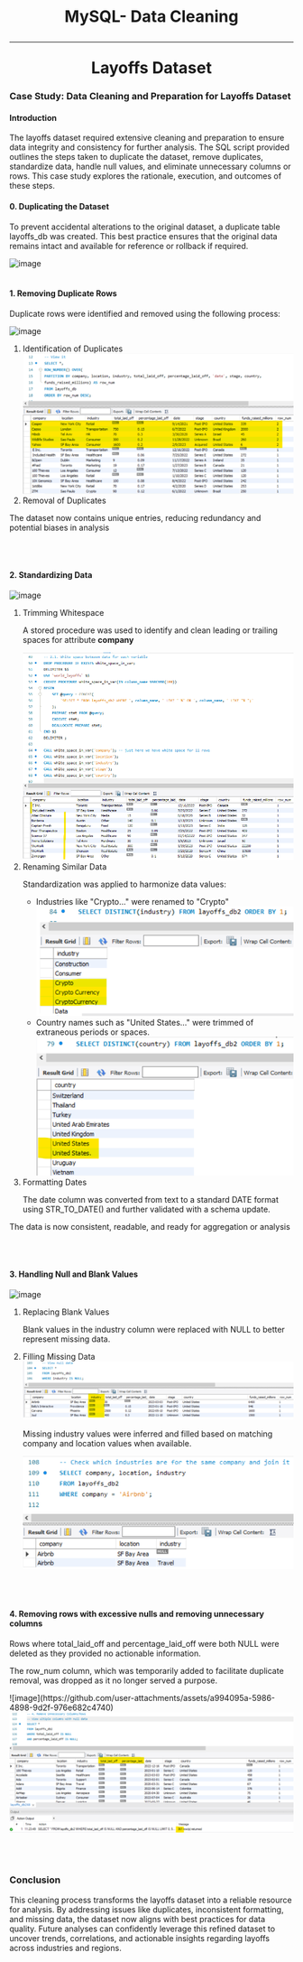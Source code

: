 <h1 align="center">
    MySQL- Data Cleaning
    <br />
    <hr />
   Layoffs Dataset
</h1>
<h3>Case Study: Data Cleaning and Preparation for Layoffs Dataset</h3>
<h4>Introduction</h4>
<p>The layoffs dataset required extensive cleaning and preparation to ensure data integrity and consistency for further analysis. The SQL script provided outlines the steps taken to duplicate the dataset, remove duplicates, standardize data, handle null values, and eliminate unnecessary columns or rows. This case study explores the rationale, execution, and outcomes of these steps.</p>

<h4>0. Duplicating the Dataset</h4>
<p>To prevent accidental alterations to the original dataset, a duplicate table layoffs_db was created. This best practice ensures that the original data remains intact and available for reference or rollback if required.</p>

 ![image](https://github.com/user-attachments/assets/510fe7af-271c-4063-895b-7abd81b241ed)
<br/><br/>
<h4>1. Removing Duplicate Rows</h4>
<p>Duplicate rows were identified and removed using the following process:</p>

![image](https://github.com/user-attachments/assets/87db5943-3ac5-41db-8ac6-883cbc40f711)

<ol>
  <li>Identification of Duplicates</li>
  <img src="./outputs/1.duplicate_rows.png">
  <li>Removal of Duplicates</li>
</ol>
<p>The dataset now contains unique entries, reducing redundancy and potential biases in analysis</p>


<br/><br/>
<h4>2. Standardizing Data</h4>

![image](https://github.com/user-attachments/assets/479aa8f1-2520-419b-9d1b-db5610b216b0)

<ol>
  <li>Trimming Whitespace</li>
  <p>A stored procedure was used to identify and clean leading or trailing spaces for attribute <b>company</b></p>
  <img src="./outputs/2.1. white_space_btw_data.png">
  <li>Renaming Similar Data</li>
  <p>Standardization was applied to harmonize data values:</p>
  <ul>
    <li>Industries like "Crypto..." were renamed to "Crypto"</li>
    <img src="./outputs/2.2. similar_data_name.png">
    <li>Country names such as "United States..." were trimmed of extraneous periods or spaces.</li>
    <img src="./outputs/2.2. similar_data_name2.png">
  </ul>
  <li>Formatting Dates</li>
  <p>The date column was converted from text to a standard DATE format using STR_TO_DATE() and further validated with a schema update.</p>
</ol>
<p>The data is now consistent, readable, and ready for aggregation or analysis</p>


<br/><br/>
<h4>3. Handling Null and Blank Values</h4>

![image](https://github.com/user-attachments/assets/8bb0e89f-30d0-4b39-85fd-42954b88f186)

<ol>
  <li>Replacing Blank Values</li>
  <p>Blank values in the industry column were replaced with NULL to better represent missing data.</p>
  <li>Filling Missing Data</li>
  <img src="./outputs/3.1.check_null_val_industry.png">
  <p>Missing industry values were inferred and filled based on matching company and location values when available.</p>
  <img src="./outputs/3.2.check_similar_company.png">
</ol>


<br/><br/>
<h4>4. Removing rows with excessive nulls and removing unnecessary columns</h4>
<p>Rows where total_laid_off and percentage_laid_off were both NULL were deleted as they provided no actionable information.</p>
<p>The row_num column, which was temporarily added to facilitate duplicate removal, was dropped as it no longer served a purpose.</p>
![image](https://github.com/user-attachments/assets/a994095a-5986-4898-9d2f-976e682c4740)

<img src="./outputs/4.multiple_column_with_null_val.png">


<br/><br/>
<h3>Conclusion</h3>
<p>This cleaning process transforms the layoffs dataset into a reliable resource for analysis. By addressing issues like duplicates, inconsistent formatting, and missing data, the dataset now aligns with best practices for data quality. Future analyses can confidently leverage this refined dataset to uncover trends, correlations, and actionable insights regarding layoffs across industries and regions.</p>
